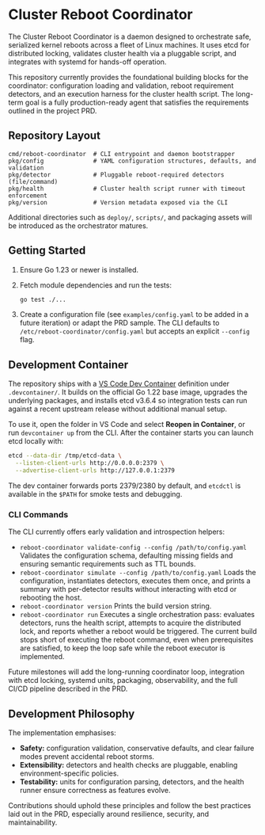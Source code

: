 # Cluster Reboot Coordinator

The Cluster Reboot Coordinator is a daemon designed to orchestrate safe, serialized
kernel reboots across a fleet of Linux machines.  It uses etcd for distributed
locking, validates cluster health via a pluggable script, and integrates with
systemd for hands-off operation.

This repository currently provides the foundational building blocks for the
coordinator: configuration loading and validation, reboot requirement detectors,
and an execution harness for the cluster health script.  The long-term goal is a
fully production-ready agent that satisfies the requirements outlined in the
project PRD.

## Repository Layout

```
cmd/reboot-coordinator  # CLI entrypoint and daemon bootstrapper
pkg/config              # YAML configuration structures, defaults, and validation
pkg/detector            # Pluggable reboot-required detectors (file/command)
pkg/health              # Cluster health script runner with timeout enforcement
pkg/version             # Version metadata exposed via the CLI
```

Additional directories such as `deploy/`, `scripts/`, and packaging assets will
be introduced as the orchestrator matures.

## Getting Started

1. Ensure Go 1.23 or newer is installed.
2. Fetch module dependencies and run the tests:

   ```bash
   go test ./...
   ```

3. Create a configuration file (see `examples/config.yaml` to be added in a
   future iteration) or adapt the PRD sample.  The CLI defaults to
   `/etc/reboot-coordinator/config.yaml` but accepts an explicit `--config` flag.

## Development Container

The repository ships with a [VS Code Dev Container](https://containers.dev/)
definition under `.devcontainer/`.  It builds on the official Go 1.22 base
image, upgrades the underlying packages, and installs etcd v3.6.4 so integration
tests can run against a recent upstream release without additional manual setup.

To use it, open the folder in VS Code and select **Reopen in Container**, or run
`devcontainer up` from the CLI.  After the container starts you can launch etcd
locally with:

```bash
etcd --data-dir /tmp/etcd-data \
  --listen-client-urls http://0.0.0.0:2379 \
  --advertise-client-urls http://127.0.0.1:2379
```

The dev container forwards ports 2379/2380 by default, and `etcdctl` is
available in the `$PATH` for smoke tests and debugging.

### CLI Commands

The CLI currently offers early validation and introspection helpers:

- `reboot-coordinator validate-config --config /path/to/config.yaml`
  Validates the configuration schema, defaulting missing fields and ensuring
  semantic requirements such as TTL bounds.
- `reboot-coordinator simulate --config /path/to/config.yaml`
  Loads the configuration, instantiates detectors, executes them once, and
  prints a summary with per-detector results without interacting with etcd or
  rebooting the host.
- `reboot-coordinator version`
  Prints the build version string.
- `reboot-coordinator run`
  Executes a single orchestration pass: evaluates detectors, runs the health
  script, attempts to acquire the distributed lock, and reports whether a
  reboot would be triggered.  The current build stops short of executing the
  reboot command, even when prerequisites are satisfied, to keep the loop
  safe while the reboot executor is implemented.

Future milestones will add the long-running coordinator loop, integration with
etcd locking, systemd units, packaging, observability, and the full CI/CD
pipeline described in the PRD.

## Development Philosophy

The implementation emphasises:

- **Safety:** configuration validation, conservative defaults, and clear failure
  modes prevent accidental reboot storms.
- **Extensibility:** detectors and health checks are pluggable, enabling
  environment-specific policies.
- **Testability:** units for configuration parsing, detectors, and the health
  runner ensure correctness as features evolve.

Contributions should uphold these principles and follow the best practices laid
out in the PRD, especially around resilience, security, and maintainability.
